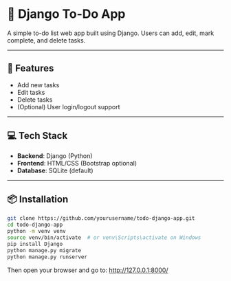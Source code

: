 # 📝 Django To-Do App

A simple to-do list web app built using Django. Users can add, edit, mark complete, and delete tasks.

---

## 🚀 Features

- Add new tasks  
- Edit tasks  
- Delete tasks  
- (Optional) User login/logout support

---

## 💻 Tech Stack

- **Backend**: Django (Python)
- **Frontend**: HTML/CSS (Bootstrap optional)
- **Database**: SQLite (default)

---

## 📦 Installation

```bash
git clone https://github.com/yourusername/todo-django-app.git
cd todo-django-app
python -m venv venv
source venv/bin/activate  # or venv\Scripts\activate on Windows
pip install Django
python manage.py migrate
python manage.py runserver
```

Then open your browser and go to:
http://127.0.0.1:8000/